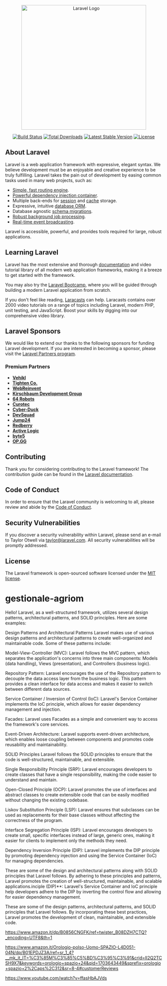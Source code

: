 <p align="center"><a href="https://laravel.com" target="_blank"><img src="https://raw.githubusercontent.com/laravel/art/master/logo-lockup/5%20SVG/2%20CMYK/1%20Full%20Color/laravel-logolockup-cmyk-red.svg" width="400" alt="Laravel Logo"></a></p>

<p align="center">
<a href="https://github.com/laravel/framework/actions"><img src="https://github.com/laravel/framework/workflows/tests/badge.svg" alt="Build Status"></a>
<a href="https://packagist.org/packages/laravel/framework"><img src="https://img.shields.io/packagist/dt/laravel/framework" alt="Total Downloads"></a>
<a href="https://packagist.org/packages/laravel/framework"><img src="https://img.shields.io/packagist/v/laravel/framework" alt="Latest Stable Version"></a>
<a href="https://packagist.org/packages/laravel/framework"><img src="https://img.shields.io/packagist/l/laravel/framework" alt="License"></a>
</p>

## About Laravel

Laravel is a web application framework with expressive, elegant syntax. We believe development must be an enjoyable and creative experience to be truly fulfilling. Laravel takes the pain out of development by easing common tasks used in many web projects, such as:

- [Simple, fast routing engine](https://laravel.com/docs/routing).
- [Powerful dependency injection container](https://laravel.com/docs/container).
- Multiple back-ends for [session](https://laravel.com/docs/session) and [cache](https://laravel.com/docs/cache) storage.
- Expressive, intuitive [database ORM](https://laravel.com/docs/eloquent).
- Database agnostic [schema migrations](https://laravel.com/docs/migrations).
- [Robust background job processing](https://laravel.com/docs/queues).
- [Real-time event broadcasting](https://laravel.com/docs/broadcasting).

Laravel is accessible, powerful, and provides tools required for large, robust applications.

## Learning Laravel

Laravel has the most extensive and thorough [documentation](https://laravel.com/docs) and video tutorial library of all modern web application frameworks, making it a breeze to get started with the framework.

You may also try the [Laravel Bootcamp](https://bootcamp.laravel.com), where you will be guided through building a modern Laravel application from scratch.

If you don't feel like reading, [Laracasts](https://laracasts.com) can help. Laracasts contains over 2000 video tutorials on a range of topics including Laravel, modern PHP, unit testing, and JavaScript. Boost your skills by digging into our comprehensive video library.

## Laravel Sponsors

We would like to extend our thanks to the following sponsors for funding Laravel development. If you are interested in becoming a sponsor, please visit the [Laravel Partners program](https://partners.laravel.com).

### Premium Partners

- **[Vehikl](https://vehikl.com/)**
- **[Tighten Co.](https://tighten.co)**
- **[WebReinvent](https://webreinvent.com/)**
- **[Kirschbaum Development Group](https://kirschbaumdevelopment.com)**
- **[64 Robots](https://64robots.com)**
- **[Curotec](https://www.curotec.com/services/technologies/laravel/)**
- **[Cyber-Duck](https://cyber-duck.co.uk)**
- **[DevSquad](https://devsquad.com/hire-laravel-developers)**
- **[Jump24](https://jump24.co.uk)**
- **[Redberry](https://redberry.international/laravel/)**
- **[Active Logic](https://activelogic.com)**
- **[byte5](https://byte5.de)**
- **[OP.GG](https://op.gg)**

## Contributing

Thank you for considering contributing to the Laravel framework! The contribution guide can be found in the [Laravel documentation](https://laravel.com/docs/contributions).

## Code of Conduct

In order to ensure that the Laravel community is welcoming to all, please review and abide by the [Code of Conduct](https://laravel.com/docs/contributions#code-of-conduct).

## Security Vulnerabilities

If you discover a security vulnerability within Laravel, please send an e-mail to Taylor Otwell via [taylor@laravel.com](mailto:taylor@laravel.com). All security vulnerabilities will be promptly addressed.

## License

The Laravel framework is open-sourced software licensed under the [MIT license](https://opensource.org/licenses/MIT).
# gestionale-agriom






Hello! Laravel, as a well-structured framework, utilizes several design patterns, architectural patterns, and SOLID principles. Here are some examples:

Design Patterns and Architectural Patterns
Laravel makes use of various design patterns and architectural patterns to create well-organized and maintainable code. Some of these patterns include:

Model-View-Controller (MVC): Laravel follows the MVC pattern, which separates the application's concerns into three main components: Models (data handling), Views (presentation), and Controllers (business logic).

Repository Pattern: Laravel encourages the use of the Repository pattern to decouple the data access layer from the business logic. This pattern provides a clean interface for data access and makes it easier to switch between different data sources.

Service Container / Inversion of Control (IoC): Laravel's Service Container implements the IoC principle, which allows for easier dependency management and injection.

Facades: Laravel uses Facades as a simple and convenient way to access the framework's core services.

Event-Driven Architecture: Laravel supports event-driven architecture, which enables loose coupling between components and promotes code reusability and maintainability.

SOLID Principles
Laravel follows the SOLID principles to ensure that the code is well-structured, maintainable, and extensible.

Single Responsibility Principle (SRP): Laravel encourages developers to create classes that have a single responsibility, making the code easier to understand and maintain.

Open-Closed Principle (OCP): Laravel promotes the use of interfaces and abstract classes to create extensible code that can be easily modified without changing the existing codebase.

Liskov Substitution Principle (LSP): Laravel ensures that subclasses can be used as replacements for their base classes without affecting the correctness of the program.

Interface Segregation Principle (ISP): Laravel encourages developers to create small, specific interfaces instead of large, generic ones, making it easier for clients to implement only the methods they need.

Dependency Inversion Principle (DIP): Laravel implements the DIP principle by promoting dependency injection and using the Service Container (IoC) for managing dependencies.

These are some of the design and architectural patterns along with SOLID principles that Laravel follows. By adhering to these principles and patterns, Laravel promotes the creation of well-structured, maintainable, and scalable applications.inciple (DIP)**: Laravel's Service Container and IoC principle help developers adhere to the DIP by inverting the control flow and allowing for easier dependency management.

These are some of the design patterns, architectural patterns, and SOLID principles that Laravel follows. By incorporating these best practices, Laravel promotes the development of clean, maintainable, and extensible code.

https://www.amazon.it/dp/B0856CNGFK/ref=twister_B08DZH7CTQ?_encoding=UTF8&th=1

https://www.amazon.it/Orologio-polso-Uomo-SPAZIO-L4D051-04N/dp/B01EPDJZ3A/ref=sr_1_4?__mk_it_IT=%C3%85M%C3%85%C5%BD%C3%95%C3%91&crid=II2Q2TCSH9X7&keywords=orologio+spazio+24&qid=1703643449&sprefix=orologio+spazio+2%2Caps%2C312&sr=8-4#customerReviews

https://www.youtube.com/watch?v=ffasHbAJVds
